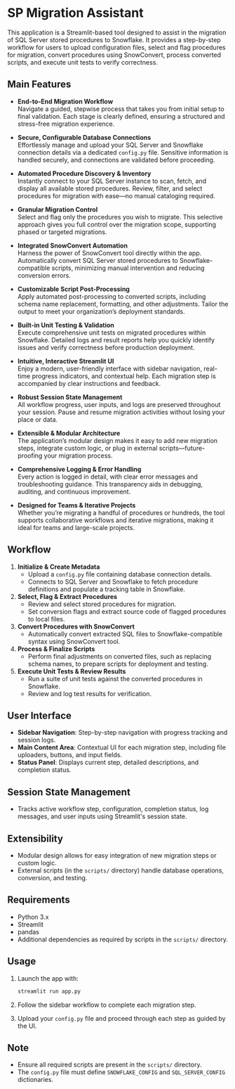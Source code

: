 # SP Migration Assistant

This application is a Streamlit-based tool designed to assist in the migration of SQL Server stored procedures to Snowflake. It provides a step-by-step workflow for users to upload configuration files, select and flag procedures for migration, convert procedures using SnowConvert, process converted scripts, and execute unit tests to verify correctness.

## Main Features

- **End-to-End Migration Workflow**  
    Navigate a guided, stepwise process that takes you from initial setup to final validation. Each stage is clearly defined, ensuring a structured and stress-free migration experience.

- **Secure, Configurable Database Connections**  
    Effortlessly manage and upload your SQL Server and Snowflake connection details via a dedicated `config.py` file. Sensitive information is handled securely, and connections are validated before proceeding.

- **Automated Procedure Discovery & Inventory**  
    Instantly connect to your SQL Server instance to scan, fetch, and display all available stored procedures. Review, filter, and select procedures for migration with ease—no manual cataloging required.

- **Granular Migration Control**  
    Select and flag only the procedures you wish to migrate. This selective approach gives you full control over the migration scope, supporting phased or targeted migrations.

- **Integrated SnowConvert Automation**  
    Harness the power of SnowConvert tool directly within the app. Automatically convert SQL Server stored procedures to Snowflake-compatible scripts, minimizing manual intervention and reducing conversion errors.

- **Customizable Script Post-Processing**  
    Apply automated post-processing to converted scripts, including schema name replacement, formatting, and other adjustments. Tailor the output to meet your organization’s deployment standards.

- **Built-in Unit Testing & Validation**  
    Execute comprehensive unit tests on migrated procedures within Snowflake. Detailed logs and result reports help you quickly identify issues and verify correctness before production deployment.

- **Intuitive, Interactive Streamlit UI**  
    Enjoy a modern, user-friendly interface with sidebar navigation, real-time progress indicators, and contextual help. Each migration step is accompanied by clear instructions and feedback.

- **Robust Session State Management**  
    All workflow progress, user inputs, and logs are preserved throughout your session. Pause and resume migration activities without losing your place or data.

- **Extensible & Modular Architecture**  
    The application’s modular design makes it easy to add new migration steps, integrate custom logic, or plug in external scripts—future-proofing your migration process.

- **Comprehensive Logging & Error Handling**  
    Every action is logged in detail, with clear error messages and troubleshooting guidance. This transparency aids in debugging, auditing, and continuous improvement.

- **Designed for Teams & Iterative Projects**  
    Whether you’re migrating a handful of procedures or hundreds, the tool supports collaborative workflows and iterative migrations, making it ideal for teams and large-scale projects.



## Workflow

1. **Initialize & Create Metadata**
    - Upload a `config.py` file containing database connection details.
    - Connects to SQL Server and Snowflake to fetch procedure definitions and populate a tracking table in Snowflake.
2. **Select, Flag & Extract Procedures**
    - Review and select stored procedures for migration.
    - Set conversion flags and extract source code of flagged procedures to local files.
3. **Convert Procedures with SnowConvert**
    - Automatically convert extracted SQL files to Snowflake-compatible syntax using SnowConvert tool.
4. **Process & Finalize Scripts**
    - Perform final adjustments on converted files, such as replacing schema names, to prepare scripts for deployment and testing.
5. **Execute Unit Tests & Review Results**
    - Run a suite of unit tests against the converted procedures in Snowflake.
    - Review and log test results for verification.

## User Interface

- **Sidebar Navigation**: Step-by-step navigation with progress tracking and session logs.
- **Main Content Area**: Contextual UI for each migration step, including file uploaders, buttons, and input fields.
- **Status Panel**: Displays current step, detailed descriptions, and completion status.

## Session State Management

- Tracks active workflow step, configuration, completion status, log messages, and user inputs using Streamlit's session state.

## Extensibility

- Modular design allows for easy integration of new migration steps or custom logic.
- External scripts (in the `scripts/` directory) handle database operations, conversion, and testing.

## Requirements

- Python 3.x
- Streamlit
- pandas
- Additional dependencies as required by scripts in the `scripts/` directory.

## Usage

1. Launch the app with:

   ```bash
   streamlit run app.py
   ```

2. Follow the sidebar workflow to complete each migration step.
3. Upload your `config.py` file and proceed through each step as guided by the UI.

## Note

- Ensure all required scripts are present in the `scripts/` directory.
- The `config.py` file must define `SNOWFLAKE_CONFIG` and `SQL_SERVER_CONFIG` dictionaries.
